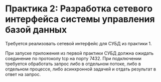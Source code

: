 # Практика 2: Разработка сетевого интерфейса системы управления базой данных
Требуется реализовать сетевой интерфейс для СУБД из практики 1.
      
   При запуске приложения из первой практики СУБД должна ожидать соединение по протоколу tcp на порту 7432. При подключении требуется обработать запрос либо в отдельном потоке, либо в отдельном процессе, либо асинхронной задачей и отдать результат в ответ на запрос.
